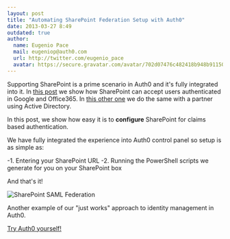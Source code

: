 ```yaml
---
layout: post
title: "Automating SharePoint Federation Setup with Auth0"
date: 2013-03-27 8:49
outdated: true
author:
  name: Eugenio Pace
  mail: eugeniop@auth0.com
  url: http://twitter.com/eugenio_pace
  avatar: https://secure.gravatar.com/avatar/702d07476c482418b948b911504137a5?s=60
---
```



Supporting SharePoint is a prime scenario in Auth0 and it's fully integrated into it. In [this post](http://blog.auth0.com/2013/03/04/On-Premises-SharePoint-Federated-with-Office-365-and-Google/) we show how SharePoint can accept users authenticated in Google and Office365. In [this other one](http://blog.auth0.com/2013/03/07/On-Premises-SharePoint-Federated-with-Partner-AD/) we do the same with a partner using Active Directory.

In this post, we show how easy it is to **configure** SharePoint for claims based authentication.

<!-- more -->

We have fully integrated the experience into Auth0 control panel so setup is as simple as:

-1. Entering your SharePoint URL
-2. Running the PowerShell scripts we generate for you on your SharePoint box

And that's it!

![SharePoint SAML Federation](https://s3.amazonaws.com/blog.auth0.com/img/auth0-sharepoint-setup.png)

Another example of our "just works" approach to identity management in Auth0.

[Try Auth0 yourself!](https://auth0.com)
